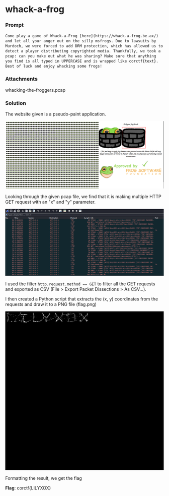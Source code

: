 # whack-a-frog

### Prompt

```
Come play a game of Whack-a-Frog [here](https://whack-a-frog.be.ax/) and let all your anger out on the silly msfrogs. Due to lawsuits by Murdoch, we were forced to add DRM protection, which has allowed us to detect a player distributing copyrighted media. Thankfully, we took a pcap: can you make out what he was sharing? Make sure that anything you find is all typed in UPPERCASE and is wrapped like corctf{text}. Best of luck and enjoy whacking some frogs!
```

### Attachments

whacking-the-froggers.pcap

### Solution

The website given is a pseudo-paint application.

![Website](images/website.png)

Looking through the given pcap file, we find that it is making multiple HTTP GET request with an "x" and "y" parameter. 

![Wireshark 1](images/wireshark1.png)

I used the filter `http.request.method == GET` to filter all the GET requests and exported as CSV (File > Export Packet Dissections > As CSV...).

I then created a Python script that extracts the (x, y) coordinates from the requests and draw it to a PNG file (flag.png)

![Flag](flag.png)

Formatting the result, we get the flag

**Flag**: corctf{LILYXOX}

